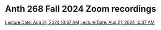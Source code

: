 
# Anth 268 Fall 2024 Zoom recordings

[Lecture Date: Aug 21, 2024 10:37 AM](https://wsu.zoom.us/rec/share/uvDm3C3-qWa07-PGa-CeUyJDg_bhd-aYAwbiEjRGiJD4O8QG9H822KKOu308jZL0.v1FXMr5Qb_rPNIqo)
[Lecture Date: Aug 21, 2024 10:37 AM](https://wsu.zoom.us/rec/share/uvDm3C3-qWa07-PGa-CeUyJDg_bhd-aYAwbiEjRGiJD4O8QG9H822KKOu308jZL0.v1FXMr5Qb_rPNIqo)
